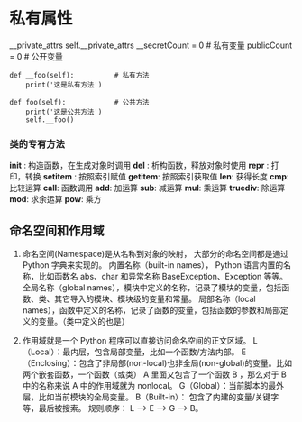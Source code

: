 # 私有属性
__private_attrs
self.__private_attrs
    __secretCount = 0  # 私有变量
    publicCount = 0    # 公开变量
    
    def __foo(self):          # 私有方法
        print('这是私有方法')
 
    def foo(self):            # 公共方法
        print('这是公共方法')
        self.__foo()
        
### 类的专有方法
__init__ : 构造函数，在生成对象时调用
__del__ : 析构函数，释放对象时使用
__repr__ : 打印，转换
__setitem__ : 按照索引赋值
__getitem__: 按照索引获取值
__len__: 获得长度
__cmp__: 比较运算
__call__: 函数调用
__add__: 加运算
__sub__: 减运算
__mul__: 乘运算
__truediv__: 除运算
__mod__: 求余运算
__pow__: 乘方


## 命名空间和作用域
1. 命名空间(Namespace)是从名称到对象的映射， 大部分的命名空间都是通过 Python 字典来实现的。
内置名称（built-in names）， Python 语言内置的名称，比如函数名 abs、char 和异常名称 BaseException、Exception 等等。
全局名称（global names），模块中定义的名称，记录了模块的变量，包括函数、类、其它导入的模块、模块级的变量和常量。
局部名称（local names），函数中定义的名称，记录了函数的变量，包括函数的参数和局部定义的变量。（类中定义的也是）

2. 作用域就是一个 Python 程序可以直接访问命名空间的正文区域。
L（Local）：最内层，包含局部变量，比如一个函数/方法内部。
E（Enclosing）：包含了非局部(non-local)也非全局(non-global)的变量。比如两个嵌套函数，一个函数（或类） A 里面又包含了一个函数 B ，那么对于 B 中的名称来说 A 中的作用域就为 nonlocal。
G（Global）：当前脚本的最外层，比如当前模块的全局变量。
B（Built-in）： 包含了内建的变量/关键字等，最后被搜索。
规则顺序： L –> E –> G –> B。


